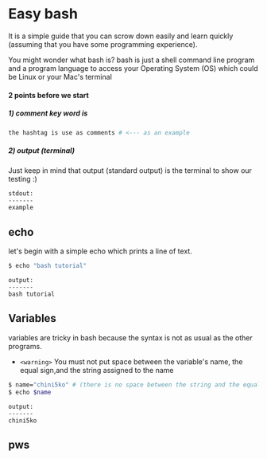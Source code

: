 # Easy bash
It is a simple guide that you can scrow down easily and learn quickly (assuming that you have some programming experience).

You might wonder what bash is? 
bash is just a shell command line program and a program language to access your Operating System (OS) which could be Linux or your Mac's terminal 

#### 2 points before we start 

##### 1) comment key word is #
```bash 
the hashtag is use as comments # <--- as an example 
```

##### 2) output (terminal)
Just keep in mind that output (standard output) is the terminal to show our testing :)  

```
stdout:
-------
example
```

## echo

let's begin with a simple echo which prints a line of text. 

```bash
$ echo "bash tutorial"
```

```
output:
-------
bash tutorial 
```

## Variables
variables are tricky in bash because the syntax is not as usual as the other programs. 
-  ```<warning>``` You must not put space between the variable's name, the equal sign,and the string assigned to the name 
```bash
$ name="chini5ko" # (there is no space between the string and the equal sign !)
$ echo $name
```
```
output:
-------
chini5ko  
```

## pws






